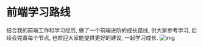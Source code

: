 # 前端学习路线
结合我的前端工作和学习经历, 做了一个前端进阶的成长路线, 供大家参考学习, 后续会完善每个节点, 也欢迎大家能提供更好的建议, 一起学习成长.
![img](https://zeng.pub/assets/%E5%89%8D%E7%AB%AF%E5%B7%A5%E7%A8%8B%E5%B8%88%E5%AD%A6%E4%B9%A0%E8%B7%AF%E7%BA%BF.6e9b80f7.png)
